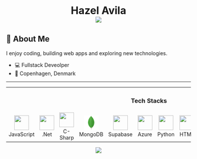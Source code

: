 <div align="center">
  <h1 style="margin: 0;">Hazel Avila</h1>
    <a href="mailto:sanchaiavila@gmail.com" target="_blank"> <img src="https://img.shields.io/badge/-Gmail-D14836?style=flat-square&logo=gmail&logoColor=white"/></a>
</div>

## 📌 About Me

I enjoy coding, building web apps and exploring new technologies.
- 💻 Fullstack Deveolper
- 📍 Copenhagen, Denmark



---

<div align="center">
  <table style="border-collapse: collapse; border: none;">
    <tr>
      <th colspan="12"><h3>Tech Stacks</h3> </th>
    </tr>
    <tr>
      <td align="center"><img src="https://cdn.jsdelivr.net/gh/devicons/devicon@latest/icons/javascript/javascript-original.svg" width="40" height="40"/><br>JavaScript</td>
      <td align="center"><img src="https://cdn.jsdelivr.net/gh/devicons/devicon@latest/icons/dotnetcore/dotnetcore-original.svg" width="40" height="40"/><br>.Net</td>
      <td align="center"><img src="https://cdn.jsdelivr.net/gh/devicons/devicon@latest/icons/csharp/csharp-plain.svg" width="40" height="40"/><br>C-Sharp</td>
      <td align="center"><img src="https://raw.githubusercontent.com/devicons/devicon/master/icons/mongodb/mongodb-original.svg" width="40" height="40"/><br>MongoDB</td>
      <td align="center"><img src="https://cdn.jsdelivr.net/gh/devicons/devicon@latest/icons/supabase/supabase-original.svg" width="40" height="40"/><br>Supabase</td>
      <td align="center"><img src="https://cdn.jsdelivr.net/gh/devicons/devicon@latest/icons/azure/azure-original.svg" width="40" height="40"/><br>Azure</td>
      <td align="center"><img src="https://cdn.jsdelivr.net/gh/devicons/devicon@latest/icons/python/python-original.svg" width="40" height="40"/><br>Python</td>
      <td align="center"><img src="https://cdn.jsdelivr.net/gh/devicons/devicon@latest/icons/html5/html5-original.svg" width="40" height="40"/><br>HTML</td>
      <td align="center"><img src="https://cdn.jsdelivr.net/gh/devicons/devicon@latest/icons/css3/css3-original.svg" width="40" height="40"/><br>CSS3</td>
      <td align="center"><img src="https://cdn.jsdelivr.net/gh/devicons/devicon@latest/icons/angularjs/angularjs-plain.svg" width="40" height="40"/><br>Angular</td>
      <td align="center"><img src="https://cdn.jsdelivr.net/gh/devicons/devicon@latest/icons/typescript/typescript-original.svg" width="40" height="40"/><br>TypeScript</td>
      <td align="center"><img src="https://cdn.jsdelivr.net/gh/devicons/devicon@latest/icons/unity/unity-plain.svg" width="40" height="40"/><br>Unity</td>
    </tr>
  </table>
</div>

<p align="center">
  <img src="https://github-readme-stats.vercel.app/api?username=hazavi&show_icons=true&theme=radical" width="48%"/>
</p>



